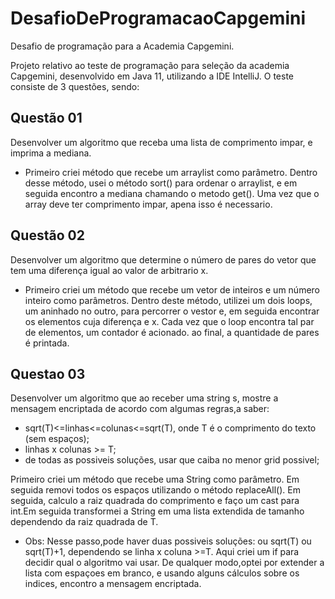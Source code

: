 # DesafioDeProgramacaoCapgemini
Desafio de programação para a Academia Capgemini.

Projeto relativo ao teste de programação para seleção da academia Capgemini, desenvolvido em Java 11, utilizando a IDE IntelliJ.
O teste consiste de 3 questões, sendo:

## Questão 01
Desenvolver um algoritmo que receba uma lista de comprimento impar, e imprima a mediana.
- Primeiro criei método que recebe um arraylist como parâmetro. Dentro desse método, usei o método sort() para ordenar o arraylist, 
 e em seguida encontro a mediana chamando o metodo get(). Uma vez que o array deve ter comprimento impar, apena isso é necessario.
 
 ## Questão 02
 Desenvolver um algoritmo que determine o número de pares do vetor que tem uma diferença igual ao valor de arbitrario  x.
 - Primeiro criei um método que recebe um vetor de inteiros e um número inteiro como parâmetros. Dentro deste método, utilizei um dois loops, um aninhado no outro, para percorrer o vestor e, em seguida encontrar os elementos cuja diferença e x. Cada vez que o loop encontra tal par de elementos, um contador é acionado. ao final, a quantidade de pares é printada.

## Questao 03
Desenvolver um algoritmo que ao receber uma string s, mostre a mensagem encriptada de acordo com algumas regras,a saber:
 - sqrt(T)<=linhas<=colunas<=sqrt(T), onde T é o comprimento do texto (sem espaços);
 - linhas x colunas >= T;
 - de todas as possiveis soluções, usar que caiba no menor grid possivel;

Primeiro criei um método que recebe uma String como parâmetro. Em seguida removi todos os espaços utilizando o método replaceAll(). Em seguida, calculo a raiz quadrada do comprimento e faço um cast para int.Em seguida transformei a String em uma lista extendida de tamanho dependendo da raiz quadrada de T.
 - Obs: Nesse passo,pode haver duas possiveis soluções: ou sqrt(T) ou sqrt(T)+1, dependendo se linha x coluna >=T. Aqui criei um if para decidir qual o algoritmo vai usar.
 De qualquer modo,optei por extender a lista com espaçoes em branco, e usando alguns cálculos sobre os indices, encontro a mensagem encriptada.

